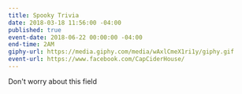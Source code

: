 ```yaml
---
title: Spooky Trivia
date: 2018-03-18 11:56:00 -04:00
published: true
event-date: 2018-06-22 00:00:00 -04:00
end-time: 2AM
giphy-url: https://media.giphy.com/media/wAxlCmeX1ri1y/giphy.gif
event-url: https://www.facebook.com/CapCiderHouse/
---
```


Don't worry about this field
